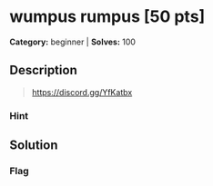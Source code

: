 # wumpus rumpus [50 pts]

**Category:** beginner
| **Solves:** 100

## Description
>https://discord.gg/YfKatbx

### Hint
 
## Solution

### Flag

